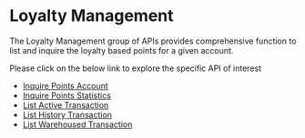 # Loyalty Management

The Loyalty Management group of APIs provides comprehensive function to list and inquire the loyalty based points for a given account. 

Please click on the below link to explore the specific API of interest

- [Inquire Points Account](./?path=docs/APIs/Loyalty-Management/Inquire-Points-Account.md)
- [Inquire Points Statistics](./?path=docs/APIs/Loyalty-Management/Inquire-Points-Statistics.md)
- [List Active Transaction](./?path=docs/APIs/Loyalty-Management/List-Active-Loyalty-Transaction.md)
- [List History Transaction](./?path=docs/APIs/Loyalty-Management/List-History-Loyalty-Transaction.md)
- [List Warehoused Transaction](./?path=docs/APIs/Loyalty-Management/List-Warehoused-Loyalty-Transaction.md)

